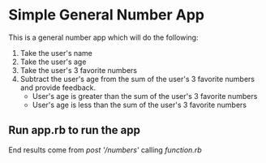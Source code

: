 # Simple General Number App

This is a general number app which will do the following:
1. Take the user's name
2. Take the user's age
3. Take the user's 3 favorite numbers
4. Subtract the user's age from the sum of the user's 3 favorite numbers and provide feedback.
	* User's age is greater than the sum of the user's 3 favorite numbers
	* User's age is less than the sum of the user's 3 favorite numbers

## Run app.rb to run the app

End results come from *post '/numbers'* calling *function.rb*